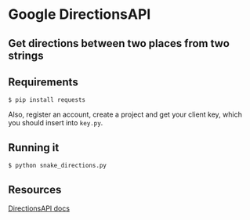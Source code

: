 # Google DirectionsAPI

## Get directions between two places from two strings

## Requirements

```
$ pip install requests
```

Also, register an account, create a project and get your client key, which you should insert into `key.py`.

## Running it

```
$ python snake_directions.py
```

## Resources

[DirectionsAPI docs](https://developers.google.com/maps/documentation/directions/start)
